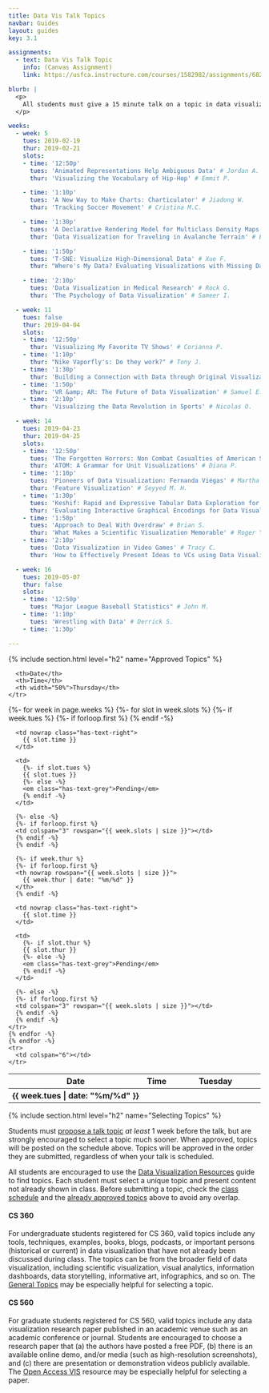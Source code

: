 ```yaml
---
title: Data Vis Talk Topics
navbar: Guides
layout: guides
key: 3.1

assignments:
  - text: Data Vis Talk Topic
    info: (Canvas Assignment)
    link: https://usfca.instructure.com/courses/1582982/assignments/6829299

blurb: |
  <p>
    All students must give a 15 minute talk on a topic in data visualization. This guide explains the talk topic requirements. See the general <a href="data-vis-talks.html">Data Vis Talks</a> guide for more details on other requirements.
  </p>

weeks:
  - week: 5
    tues: 2019-02-19
    thur: 2019-02-21
    slots:
    - time: '12:50p'
      tues: 'Animated Representations Help Ambiguous Data' # Jordan A.
      thur: 'Visualizing the Vocabulary of Hip-Hop' # Emmit P.

    - time: '1:10p'
      tues: 'A New Way to Make Charts: Charticulator' # Jiadong W.
      thur: 'Tracking Soccer Movement' # Cristina M.C.

    - time: '1:30p'
      tues: 'A Declarative Rendering Model for Multiclass Density Maps' # Tong W.
      thur: 'Data Visualization for Traveling in Avalanche Terrain' # Enrique B.

    - time: '1:50p'
      tues: 'T-SNE: Visualize High-Dimensional Data' # Xue F.
      thur: "Where's My Data? Evaluating Visualizations with Missing Data" # Gudbrand S.

    - time: '2:10p'
      tues: 'Data Visualization in Medical Research' # Rock G.
      thur: 'The Psychology of Data Visualization' # Sameer I.

  - week: 11
    tues: false
    thur: 2019-04-04
    slots:
    - time: '12:50p'
      thur: 'Visualizing My Favorite TV Shows' # Corianna P.
    - time: '1:10p'
      thur: "Nike Vaporfly's: Do they work?" # Tony J.
    - time: '1:30p'
      thur: 'Building a Connection with Data through Original Visualization' # Darianne L.
    - time: '1:50p'
      thur: 'VR &amp; AR: The Future of Data Visualization' # Samuel E. O.
    - time: '2:10p'
      thur: 'Visualizing the Data Revolution in Sports' # Nicolas O.

  - week: 14
    tues: 2019-04-23
    thur: 2019-04-25
    slots:
    - time: '12:50p'
      tues: 'The Forgotten Horrors: Non Combat Casualties of American Servicemen' # David M.
      thur: 'ATOM: A Grammar for Unit Visualizations' # Diana P.
    - time: '1:10p'
      tues: 'Pioneers of Data Visualization: Fernanda Viégas' # Martha S.
      thur: 'Feature Visualization' # Seyyed M. H.
    - time: '1:30p'
      tues: 'Keshif: Rapid and Expressive Tabular Data Exploration for Novices' # Divya V.
      thur: 'Evaluating Interactive Graphical Encodings for Data Visualization' # Neal S.
    - time: '1:50p'
      tues: 'Approach to Deal With Overdraw' # Brian S.
      thur: 'What Makes a Scientific Visualization Memorable' # Roger Y.
    - time: '2:10p'
      tues: 'Data Visualization in Video Games' # Tracy C.
      thur: 'How to Effectively Present Ideas to VCs using Data Visualization' # Kibeom K.

  - week: 16
    tues: 2019-05-07
    thur: false
    slots:
    - time: '12:50p'
      tues: "Major League Baseball Statistics" # John M.
    - time: '1:10p'
      tues: 'Wrestling with Data' # Derrick S.
    - time: '1:30p'

---
```


{% include section.html level="h2" name="Approved Topics" %}

<table class="table is-narrow">
  <thead>
    <tr>
      <th>Date</th>
      <th>Time</th>
      <th width="50%">Tuesday</th>

      <th>Date</th>
      <th>Time</th>
      <th width="50%">Thursday</th>
    </tr>
  </thead>

  <tbody>
    {%- for week in page.weeks %}
    {%- for slot in week.slots %}
    <tr>
      {%- if week.tues %}
      {%- if forloop.first %}
      <th nowrap rowspan="{{ week.slots | size }}">
        {{ week.tues | date: "%m/%d" }}
      </th>
      {% endif -%}

      <td nowrap class="has-text-right">
        {{ slot.time }}
      </td>

      <td>
        {%- if slot.tues %}
        {{ slot.tues }}
        {%- else -%}
        <em class="has-text-grey">Pending</em>
        {% endif -%}
      </td>

      {%- else -%}
      {%- if forloop.first %}
      <td colspan="3" rowspan="{{ week.slots | size }}"></td>
      {% endif -%}
      {% endif -%}

      {%- if week.thur %}
      {%- if forloop.first %}
      <th nowrap rowspan="{{ week.slots | size }}">
        {{ week.thur | date: "%m/%d" }}
      </th>
      {% endif -%}

      <td nowrap class="has-text-right">
        {{ slot.time }}
      </td>

      <td>
        {%- if slot.thur %}
        {{ slot.thur }}
        {%- else -%}
        <em class="has-text-grey">Pending</em>
        {% endif -%}
      </td>

      {%- else -%}
      {%- if forloop.first %}
      <td colspan="3" rowspan="{{ week.slots | size }}"></td>
      {% endif -%}
      {% endif -%}
    </tr>
    {% endfor -%}
    {% endfor -%}
    <tr>
      <td colspan="6"></td>
    </tr>
  </tbody>


</table>

{% include section.html level="h2" name="Selecting Topics" %}

Students must [propose a talk topic](https://usfca.instructure.com/courses/1582982/assignments/6829299) *at least* 1 week before the talk, but are strongly encouraged to select a topic much sooner. When approved, topics will be posted on the schedule above. Topics will be approved in the order they are submitted, regardless of when your talk is scheduled.

All students are encouraged to use the [Data Visualization Resources](/guides/general/resources.html) guide to find topics. Each student must select a unique topic and present content not already shown in class. Before submitting a topic, check the [class schedule](/schedule.html) and the [already approved topics](#approved-topics) above to avoid any overlap.

#### CS 360

For undergraduate students registered for CS 360, valid topics include any tools, techniques, examples, books, blogs, podcasts, or important persons (historical or current) in data visualization that have not already been discussed during class. The topics can be from the broader field of data visualization, including scientific visualization, visual analytics, information dashboards, data storytelling, informative art, infographics, and so on. The [General Topics](/guides/general/resources.html#general-resources) may be especially helpful for selecting a topic.

#### CS 560

For graduate students registered for CS 560, valid topics include any data visualization research paper published in an academic venue such as an academic conference or journal. Students are encouraged to choose a research paper that (a) the authors have posted a free PDF, (b) there is an available online demo, and/or media (such as high-resolution screenshots), and (c) there are presentation or demonstration videos publicly available. The [Open Access VIS](http://oavis.steveharoz.com/) resource may be especially helpful for selecting a paper.
